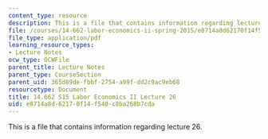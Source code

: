 ```yaml
---
content_type: resource
description: This is a file that contains information regarding lecture 26.
file: /courses/14-662-labor-economics-ii-spring-2015/e8714a8d62170f14f540c8ba268b7cda_MIT14_662S15_lecnotes26.pdf
file_type: application/pdf
learning_resource_types:
- Lecture Notes
ocw_type: OCWFile
parent_title: Lecture Notes
parent_type: CourseSection
parent_uid: 365d89de-fbbf-2754-a99f-dd2c9ac9eb68
resourcetype: Document
title: 14.662 S15 Labor Economics II Lecture 26
uid: e8714a8d-6217-0f14-f540-c8ba268b7cda
---
```

This is a file that contains information regarding lecture 26.

